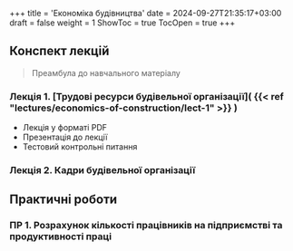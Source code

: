 +++
title = 'Економіка будівництва'
date = 2024-09-27T21:35:17+03:00
draft = false
weight = 1
ShowToc = true
TocOpen = true
+++

## Конспект лекцій

<!--more-->

> Преамбула  до навчального матеріалу


### Лекція 1. [Трудові ресурси будівельної організації]( {{< ref "lectures/economics-of-construction/lect-1" >}} )
- Лекція у форматі PDF
- Презентація до лекції
- Тестовий контрольні питання

### Лекція 2. Кадри будівельної організації 

## Практичні роботи

### ПР 1. Розрахунок кількості працівників на підприємстві та продуктивності праці

